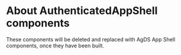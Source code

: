 # About AuthenticatedAppShell components

These components will be deleted and replaced with AgDS App Shell components, once they have been built.
